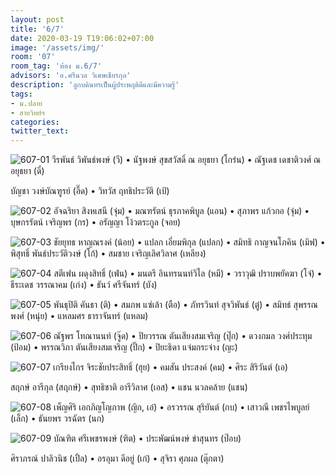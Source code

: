```yaml
---
layout: post
title: '6/7'
date: 2020-03-19 T19:06:02+07:00
image: '/assets/img/'
room: '07'
room_tag: 'ห้อง ม.6/7'
advisors: 'อ.ศรีนวล วิเศษเธียรกุล'
description: 'ลูกบดินทรเป็นผู้ประพฤติดีและมีความรู้'
tags:
- ม.ปลาย
- สายวิทย์ฯ
categories:
twitter_text:
---
```

![607-01](https://res.cloudinary.com/dbruw74ms/image/upload/c_fit,w_760/v1584620769/607-01_dmbqyf.png)
วีรพันธ์ วิพันธ์พงษ์ (วี) • นัฐพงษ์ สุขสวัสดิ์ ณ อยุธยา (โกร๋น) • ณัฐเดช เดชาติวงศ์ ณ อยุธยา (ดี๋)

บัญชา วงษ์บัณฑูรย์ (อี๊ด) • วิทวัส ฤทธิประวัติ (เป้)

![607-02](https://res.cloudinary.com/dbruw74ms/image/upload/c_fit,w_760/v1584620859/607-02_sz13sl.png)
อัจฉริยา สิงหเสนี (จุ๋ม) • มณฑรัตน์ ธุรภาคพิบูล (แอน) • สุภาพร แก้วกอ (จุ๋ม) • บุษกรรัตน์ เจริญพร (กร) • อรัญญา โง้วตระกูล (จอย)

![607-03](https://res.cloudinary.com/dbruw74ms/image/upload/c_fit,w_760/v1584620831/607-03_zjiost.png)
ชัยยุทธ หาญณรงค์ (น้อย) • แปลก เอี่ยมพิกุล (แปลก) • สมิทธิ กาญจนโภคิน (เมิฟ) • พิสุทธิ์ พันธ์ประวัติวงษ์ (โก้) • สมชาย เจริญเลิศวิลาศ (เหลียง)

![607-04](https://res.cloudinary.com/dbruw74ms/image/upload/c_fit,w_760/v1584620796/607-04_go2jdz.png)
สตีเฟน ผดุงสิทธิ์ (เฟ่น) • มนตรี อินทรนนท์วิไล (หมี) • วราวุฒิ ปราบพยัคฆา (โจ๋) • ธีระเดช วรรณาคม (เก่ง) • ธันว์ ศรีจันทร์ (บัง)

![607-05](https://res.cloudinary.com/dbruw74ms/image/upload/c_fit,w_760/v1584620782/607-05_yyvmgx.png)
พันธุปิติ คันธา (ติ) • สมภพ แซ่เล้า (ตือ) • ภัทรวินท์ สุจวิพันธ์ (ตู๋) • สมิทธ์ สุพรรณพงศ์ (หนุ่ย) • แหลมศร ธาราจันทร์ (แหลม)

![607-06](https://res.cloudinary.com/dbruw74ms/image/upload/c_fit,w_760/v1584620840/607-06_pyyk9g.png)
ณัฐพร โทณานนท์ (จู๊ด) • ปิยวรรณ ตันเสียงสมเจริญ (ปุ๊ก) • ดวงกมล วงศ์ประทุม (ป้อม) • พรรณวิภา ตันเสียงสมเจริญ (ปิ๊ก) • ปิยะธิดา แจ่มกระจ่าง (ญะ)

![607-07](https://res.cloudinary.com/dbruw74ms/image/upload/c_fit,w_760/v1584620796/607-07_pjlhfo.png)
เกรียงไกร จิระชัยประสิทธิ์ (ฮุย) • คมสัน ประสงค์ (คม) • ศิระ สิริวันต์ (เอ)

สฤกษ์ อารีกุล (สฤกษ์) • สุทธิชาติ อารีวิลาศ (เอส) • แชน นวลคล้าย (แชน)

![607-08](https://res.cloudinary.com/dbruw74ms/image/upload/c_fit,w_760/v1584620767/607-08_pklshd.png)
เพ็ญศิริ เอกภิญโญภาพ (ญิก, เอ๋) • อรวรรณ สุริยันต์ (กบ) • เสาวณี เพชรไพบูลย์ (เล็ก) • ธันยพร วรฉัตร (นก)

![607-09](https://res.cloudinary.com/dbruw74ms/image/upload/c_fit,w_760/v1584620857/607-09_egiqke.png)
บัณฑิต ศรีเพชรพงษ์ (ฑิต) • ประพัฒน์พงษ์ ขำสุนทร (ป๊อบ)

ศิราภรณ์ ปาลิวนิช (เปิ้ล) • อรอุมา ดีอยู่ (เก๋) • สุจิรา ศุภผล (ตุ๊กตา)
